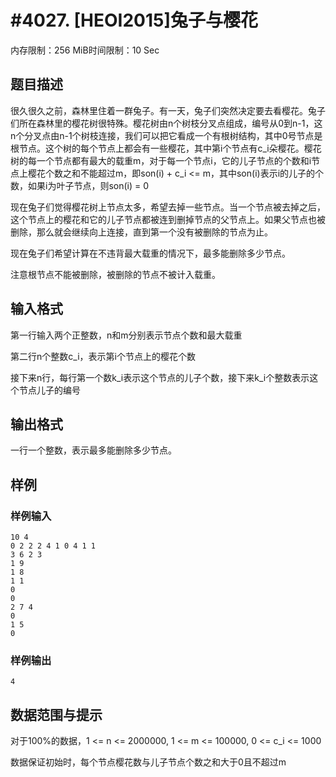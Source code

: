 # #4027. [HEOI2015]兔子与樱花

内存限制：256 MiB时间限制：10 Sec

## 题目描述

很久很久之前，森林里住着一群兔子。有一天，兔子们突然决定要去看樱花。兔子们所在森林里的樱花树很特殊。樱花树由n个树枝分叉点组成，编号从0到n-1，这n个分叉点由n-1个树枝连接，我们可以把它看成一个有根树结构，其中0号节点是根节点。这个树的每个节点上都会有一些樱花，其中第i个节点有c_i朵樱花。樱花树的每一个节点都有最大的载重m，对于每一个节点i，它的儿子节点的个数和i节点上樱花个数之和不能超过m，即son(i) + c_i <= m，其中son(i)表示i的儿子的个数，如果i为叶子节点，则son(i) = 0

现在兔子们觉得樱花树上节点太多，希望去掉一些节点。当一个节点被去掉之后，这个节点上的樱花和它的儿子节点都被连到删掉节点的父节点上。如果父节点也被删除，那么就会继续向上连接，直到第一个没有被删除的节点为止。

现在兔子们希望计算在不违背最大载重的情况下，最多能删除多少节点。

注意根节点不能被删除，被删除的节点不被计入载重。

## 输入格式

第一行输入两个正整数，n和m分别表示节点个数和最大载重

第二行n个整数c_i，表示第i个节点上的樱花个数

接下来n行，每行第一个数k_i表示这个节点的儿子个数，接下来k_i个整数表示这个节点儿子的编号

## 输出格式

 一行一个整数，表示最多能删除多少节点。

## 样例

### 样例输入

    
    10 4
    0 2 2 2 4 1 0 4 1 1
    3 6 2 3
    1 9
    1 8
    1 1
    0
    0
    2 7 4
    0
    1 5
    0
    

### 样例输出

    
    4
    

## 数据范围与提示

对于100%的数据，1 <= n <= 2000000, 1 <= m <= 100000, 0 <= c_i <= 1000

数据保证初始时，每个节点樱花数与儿子节点个数之和大于0且不超过m
